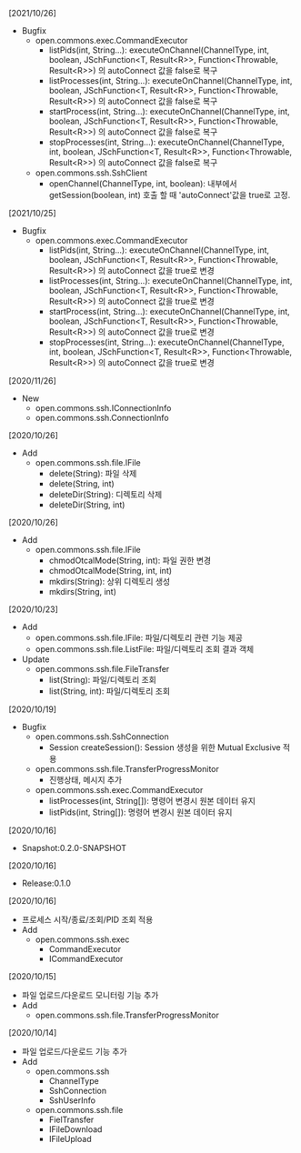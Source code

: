 [2021/10/26]
- Bugfix
  + open.commons.exec.CommandExecutor 
    + listPids(int, String...): executeOnChannel(ChannelType, int, boolean, JSchFunction&lt;T, Result&lt;R&gt;&gt;, Function&lt;Throwable, Result&lt;R&gt;&gt;) 의 autoConnect 값을 false로 복구
    + listProcesses(int, String...): executeOnChannel(ChannelType, int, boolean, JSchFunction&lt;T, Result&lt;R&gt;&gt;, Function&lt;Throwable, Result&lt;R&gt;&gt;) 의 autoConnect 값을 false로 복구
    + startProcess(int, String...): executeOnChannel(ChannelType, int, boolean, JSchFunction&lt;T, Result&lt;R&gt;&gt;, Function&lt;Throwable, Result&lt;R&gt;&gt;) 의 autoConnect 값을 false로 복구
    + stopProcesses(int, String...): executeOnChannel(ChannelType, int, boolean, JSchFunction&lt;T, Result&lt;R&gt;&gt;, Function&lt;Throwable, Result&lt;R&gt;&gt;) 의 autoConnect 값을 false로 복구
  + open.commons.ssh.SshClient
    + openChannel(ChannelType, int, boolean): 내부에서 getSession(boolean, int) 호출 할 때 'autoConnect'값을 true로 고정.

[2021/10/25]
- Bugfix
  + open.commons.exec.CommandExecutor 
    + listPids(int, String...): executeOnChannel(ChannelType, int, boolean, JSchFunction&lt;T, Result&lt;R&gt;&gt;, Function&lt;Throwable, Result&lt;R&gt;&gt;) 의 autoConnect 값을 true로 변경
    + listProcesses(int, String...): executeOnChannel(ChannelType, int, boolean, JSchFunction&lt;T, Result&lt;R&gt;&gt;, Function&lt;Throwable, Result&lt;R&gt;&gt;) 의 autoConnect 값을 true로 변경
    + startProcess(int, String...): executeOnChannel(ChannelType, int, boolean, JSchFunction&lt;T, Result&lt;R&gt;&gt;, Function&lt;Throwable, Result&lt;R&gt;&gt;) 의 autoConnect 값을 true로 변경
    + stopProcesses(int, String...): executeOnChannel(ChannelType, int, boolean, JSchFunction&lt;T, Result&lt;R&gt;&gt;, Function&lt;Throwable, Result&lt;R&gt;&gt;) 의 autoConnect 값을 true로 변경

[2020/11/26]
- New
  + open.commons.ssh.IConnectionInfo
  + open.commons.ssh.ConnectionInfo

[2020/10/26]
- Add
  + open.commons.ssh.file.IFile
    - delete(String): 파일 삭제
    - delete(String, int)
    - deleteDir(String): 디렉토리 삭제
    - deleteDir(String, int)
  
[2020/10/26]
- Add
  + open.commons.ssh.file.IFile
    - chmodOtcalMode(String, int): 파일 권한 변경
    - chmodOtcalMode(String, int, int)
    - mkdirs(String): 상위 디렉토리 생성
    - mkdirs(String, int)  
   
[2020/10/23]
- Add
  + open.commons.ssh.file.IFile: 파일/디렉토리 관련 기능 제공 
  + open.commons.ssh.file.ListFile: 파일/디렉토리 조회 결과 객체 
- Update
  + open.commons.ssh.file.FileTransfer
    - list(String): 파일/디렉토리 조회
    - list(String, int): 파일/디렉토리 조회

[2020/10/19]
- Bugfix
  + open.commons.ssh.SshConnection
    - Session createSession(): Session 생성을 위한 Mutual Exclusive 적용
  + open.commons.ssh.file.TransferProgressMonitor
    - 진행상태, 메시지 추가
  + open.commons.ssh.exec.CommandExecutor
    - listProcesses(int, String[]): 명령어 변경시 원본 데이터 유지
    - listPids(int, String[]): 명령어 변경시 원본 데이터 유지

[2020/10/16]
- Snapshot:0.2.0-SNAPSHOT

[2020/10/16]
- Release:0.1.0

[2020/10/16]
- 프로세스 시작/종료/조회/PID 조회 적용
- Add
  + open.commons.ssh.exec
    - CommandExecutor
    - ICommandExecutor
  
[2020/10/15]
- 파일 업로드/다운로드 모니터링 기능 추가
- Add
  + open.commons.ssh.file.TransferProgressMonitor

[2020/10/14]
- 파일 업로드/다운로드 기능 추가
- Add
  + open.commons.ssh  
    - ChannelType
    - SshConnection
    - SshUserInfo
  + open.commons.ssh.file
    - FielTransfer
    - IFileDownload
    - IFileUpload
